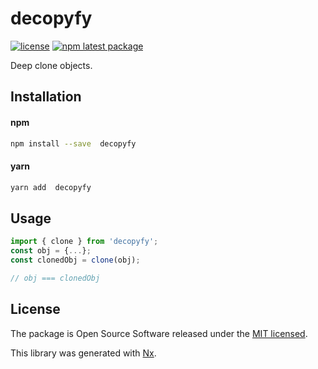# decopyfy

[![license](https://img.shields.io/badge/license-MIT-blue.svg)](https://github.com/czaplej/decopyfy/blob/master/LICENSE.md)
[![npm latest package](https://img.shields.io/npm/v/decopyfy/latest.svg)](https://www.npmjs.com/package/decopyfy)

Deep clone objects.

## Installation

#### npm

```bash
npm install --save  decopyfy
```

#### yarn

```bash
yarn add  decopyfy
```

## Usage

```ts
import { clone } from 'decopyfy';
const obj = {...};
const clonedObj = clone(obj);

// obj === clonedObj
```

## License

The package is Open Source Software released under the [MIT licensed](LICENSE.md).

This library was generated with [Nx](https://nx.dev).
